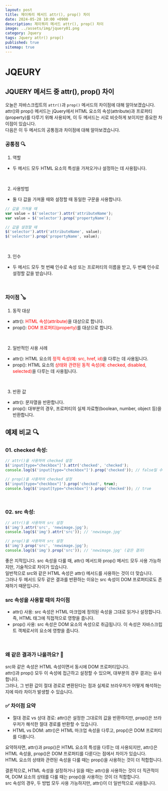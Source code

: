 ```yaml
---
layout: post
title: 제이쿼리 메서드 attr(), prop() 차이
date: 2024-05-28 10:00 +0900
description: 제이쿼리 메서드 attr(), prop() 차이
image: ../assets/img/jquery01.png
category: Jquery
tags: Jquery attr() prop() 
published: true
sitemap: true
---
```


# JQEURY

## JQUERY 메서드 중 attr(), prop() 차이

오늘은 자바스크립트의 `attr()`과 `prop()` 메서드의 차이점에 대해 알아보겠습니다.<br>
attr()와 prop() 메서드는 jQuery에서 HTML 요소의 속성(attribute)과 프로퍼티(property)를 다루기 위해 사용되며, 이 두 메서드는 서로 비슷하게 보이지만 중요한 차이점이 있습니다.<br>
다음은 이 두 메서드의 공통점과 차이점에 대해 알아보겠습니다.
<br>

### 공통점 🔍
01. 역할
- 두 메서드 모두  HTML 요소의 특성을 가져오거나 설정하는 데 사용됩니다.
<br>

02. 사용방법
- 둘 다 값을 가져올 때와 설정할 때 동일한 구문을 사용합니다.

````javascript
// 값을 가져올 때
var value = $('selector').attr('attributeName');
var value = $('selector').prop('propertyName');

// 값을 설정할 때
$('selector').attr('attributeName', value);
$('selector').prop('propertyName', value);
````
<br>

03. 인수
- 두 메서드 모두 첫 번째 인수로 속성 또는 프로퍼티의 이름을 받고, 두 번째 인수로 설정할 값을 받습니다.
<br>

### 차이점 🪕
01. 동작 대상
- attr(): <span style="color:red">HTML 속성(attribute)</span>을 대상으로 합니다.
- prop(): <span style="color:red">DOM 프로퍼티(property)</span>를 대상으로 합니다.
<br>

02. 일반적인 사용 사례
- attr(): HTML 요소의 <span style="color:red">정적 속성(예: src, href, id)</span>을 다루는 데 사용됩니다.
- prop(): HTML 요소의 <span style="color:red">상태와 관련된 동적 속성(예: checked, disabled, selected)</span>을 다루는 데 사용됩니다.
<br>

03. 반환 값
- attr(): 문자열을 반환합니다.
- prop(): 대부분의 경우, 프로퍼티의 실제 자료형(boolean, number, object 등)을 반환합니다.

##  예제 비교 🔍

### 01. checked 속성:
````javascript
// attr()을 사용하여 checked 설정
$('input[type="checkbox"]').attr('checked', 'checked');
console.log($('input[type="checkbox"]').prop('checked')); // false일 수 있음

// prop()을 사용하여 checked 설정
$('input[type="checkbox"]').prop('checked', true);
console.log($('input[type="checkbox"]').prop('checked')); // true
````
<br>

### 02. src 속성:
````javascript
// attr()을 사용하여 src 설정
$('img').attr('src', 'newimage.jpg');
console.log($('img').attr('src')); // 'newimage.jpg'

// prop()을 사용하여 src 설정
$('img').prop('src', 'newimage.jpg');
console.log($('img').prop('src')); // 'newimage.jpg' (같은 결과)
````
좋은 지적입니다. src 속성을 다룰 때, attr() 메서드와 prop() 메서드 모두 사용 가능하지만, 기술적으로 차이가 있습니다.<br>
일반적으로 src와 같은 HTML 속성은 attr() 메서드를 사용하는 것이 더 맞습니다.<br>
그러나 두 메서드 모두 같은 결과를 반환하는 이유는 src 속성이 DOM 프로퍼티로도 존재하기 때문입니다.

### src 속성을 사용할 때의 차이점
- attr() 사용: src 속성은 HTML 마크업에 정의된 속성을 그대로 읽거나 설정합니다. 즉, HTML 태그에 직접적으로 영향을 줍니다.
- prop() 사용: src 속성은 DOM 요소의 속성으로 취급됩니다. 이 속성은 자바스크립트 객체로서의 요소에 영향을 줍니다.
<br>

### 왜 같은 결과가 나올까요? 🤔 
src와 같은 속성은 HTML 속성이면서 동시에 DOM 프로퍼티입니다.<br>
attr()과 prop() 모두 이 속성에 접근하고 설정할 수 있으며, 대부분의 경우 결과는 유사합니다.<br>
그러나, 그 반환 값이 절대 경로로 변환된다는 점과 실제로 브라우저가 어떻게 해석하는지에 따라 차이가 발생할 수 있습니다.

### ✅ 차이점 요약
- 절대 경로 vs 상대 경로: attr()은 설정한 그대로의 값을 반환하지만, prop()은 브라우저가 해석한 절대 경로를 반환할 수 있습니다.
- HTML vs DOM: attr()은 HTML 마크업 속성을 다루고, prop()은 DOM 프로퍼티를 다룹니다.


요약하자면, attr()과 prop()은 HTML 요소의 특성을 다루는 데 사용되지만, attr()은 HTML 속성을, prop()은 DOM 프로퍼티를 다룬다는 점에서 차이가 있습니다.<br>
HTML 요소의 상태와 관련된 속성을 다룰 때는 prop()을 사용하는 것이 더 적합합니다.
<br>

결론적으로, HTML 속성을 설정하거나 읽을 때는 attr()을 사용하는 것이 더 직관적이며, DOM 요소의 상태를 다룰 때는 prop()을 사용하는 것이 더 적합합니다.<br>
src 속성의 경우, 두 방법 모두 사용 가능하지만, attr()이 더 일반적으로 사용됩니다.
 
